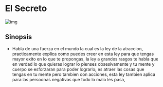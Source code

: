 # El Secreto
![img](https://encrypted-tbn0.gstatic.com/images?q=tbn:ANd9GcQuzjaizvgfqV3iHS4seZwvjqFeDupQkvZIDA&usqp=CAU)
## Sinopsis
 - Habla de una fuerza en el mundo la cual es la ley de la atraccion, practicamente explica como puedes creer en esta ley para que tengas mayor exito en lo que te propongas, la ley a grandes rasgos te habla que en verdad lo que quieras lograr lo pienses obsesivamente y tu mente y cuerpo se esforzaran para poder lograrlo, es atraer las cosas que tengas en tu mente pero tambien con acciones, esta ley tambien aplica para las persoonas negativas que todo lo malo les pasa,
